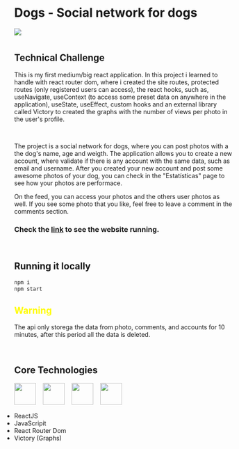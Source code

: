 # Dogs - Social network for dogs

<img src="https://i.imgur.com/CPigyhd.png" style="margin-bottom: 10px" />
<br>

## Technical Challenge

This is my first medium/big react application. In this project i learned to handle with react router dom, where i created the site routes, protected routes (only registered users can access), the react hooks, such as, useNavigate, useContext (to access some preset data on anywhere in the application), useState, useEffect, custom hooks and an external library called Victory to created the graphs with the number of views per photo in the user's profile.

<br>

The project is a social network for dogs, where you can post photos with a the dog's name, age and weigth. The application allows you to create a new account, where validate if there is any account with the same data, such as email and username. After you created your new account and post some awesome photos of your dog, you can check in the "Estatísticas" page to see how your photos are performace.

On the feed, you can access your photos and the others user photos as well. If you see some photo that you like, feel free to leave a comment in the comments section.

### Check the [link](https://www.youtube.com/watch?v=VI_vVQqJe-M) to see the website running.

<br>

## Running it locally

```bash
npm i
npm start
```

<h2 style="color: #FFFC00">Warning</h2>
<p>The api only storega the data from photo, comments, and accounts for 10 minutes, after this period all the data is deleted.</p>
<br>

## Core Technologies

<div style="display: flex; gap: 1rem">
  <img src="https://cdn.jsdelivr.net/npm/simple-icons@8.2.0/icons/createreactapp.svg" width="50"/>
  <img src="https://cdn.jsdelivr.net/npm/simple-icons@8.2.0/icons/javascript.svg" width="50"/>
  <img src="https://cdn.jsdelivr.net/npm/simple-icons@8.2.0/icons/reactrouter.svg" width="50"/>
  <img src="https://i.imgur.com/njqybRv.png" width="50"/>
</div>
<br>
<ul style="margin: 0; padding: 0;">
  <li>ReactJS</li>
  <li>JavaScripit</li>
  <li>React Router Dom</li>
  <li>Victory (Graphs)</li>
</ul>
